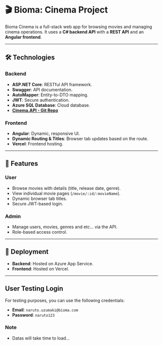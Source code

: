 # 🎬 Bioma: Cinema Project

Bioma Cinema is a full-stack web app for browsing movies and managing cinema operations. It uses a **C# backend API** with a **REST API** and an **Angular frontend**.

---

## 🛠️ Technologies

### Backend
- **ASP.NET Core**: RESTful API framework.
- **Swagger**: API documentation.
- **AutoMapper**: Entity-to-DTO mapping.
- **JWT**: Secure authentication.
- **Azure SQL Database**: Cloud database.
- [**Cinema.API - Git Repo**](https://github.com/hazavi/Cinema.API)

### Frontend
- **Angular**: Dynamic, responsive UI.
- **Dynamic Routing & Titles**: Browser tab updates based on the route.
- **Vercel**: Frontend hosting.

---

## 📌 Features

### User
- Browse movies with details (title, release date, genre).
- View individual movie pages (`/movie/:id/:movieName`).
- Dynamic browser tab titles.
- Secure JWT-based login.

### Admin
- Manage users, movies, genres and etc... via the API.
- Role-based access control.

---

## 🚀 Deployment
- **Backend**: Hosted on Azure App Service.
- **Frontend**: Hosted on Vercel.

---

## User Testing Login
For testing purposes, you can use the following credentials:
- **Email**: `naruto.uzumaki@bioma.com`
- **Password**: `naruto123`

### Note
- Datas will take time to load... 

